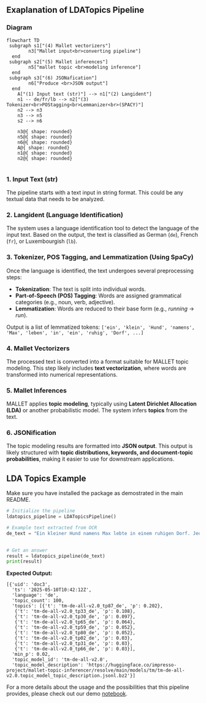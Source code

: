## Exaplanation of LDATopics Pipeline

### Diagram
```mermaid
flowchart TD
 subgraph s1["(4) Mallet vectorizers"]
        n3["Mallet input<br>converting pipeline"]
  end
 subgraph s2["(5) Mallet inferences"]
        n5["mallet topic <br>modeling inference"]
  end
 subgraph s3["(6) JSONafication"]
        n6["Produce <br>JSON output"]
  end
    A["(1) Input text (str)"] --> n1["(2) Langident"]
    n1 -- de/fr/lb --> n2["(3) Tokenizer<br>POStagging<br>Lemmanizer<br>(SPACY)"]
    n2 --> n3
    n3 --> n5
    s2 --> n6

    n3@{ shape: rounded}
    n5@{ shape: rounded}
    n6@{ shape: rounded}
    A@{ shape: rounded}
    n1@{ shape: rounded}
    n2@{ shape: rounded}


```
### 1. Input Text (str)
The pipeline starts with a text input in string format. This could be any textual data that needs to be analyzed.

### 2. Langident (Language Identification)
The system uses a language identification tool to detect the language of the input text. Based on the output, the text is classified as German (`de`), French (`fr`), or Luxembourgish (`lb`).

### 3. Tokenizer, POS Tagging, and Lemmatization (Using SpaCy)
Once the language is identified, the text undergoes several preprocessing steps:
- **Tokenization**: The text is split into individual words.
- **Part-of-Speech (POS) Tagging**: Words are assigned grammatical categories (e.g., noun, verb, adjective).
- **Lemmatization**: Words are reduced to their base form (e.g., *running* → *run*).

Output is a list of lemmatized tokens: `['ein', 'klein', 'Hund', 'namens', 'Max', 'leben', 'in', 'ein', 'ruhig', 'Dorf', ...]`

### 4. Mallet Vectorizers
The processed text is converted into a format suitable for MALLET topic modeling. This step likely includes **text vectorization**, where words are transformed into numerical representations.

### 5. Mallet Inferences
MALLET applies **topic modeling**, typically using **Latent Dirichlet Allocation (LDA)** or another probabilistic model. The system infers **topics** from the text.

### 6. JSONification
The topic modeling results are formatted into **JSON output**. This output is likely structured with **topic distributions, keywords, and document-topic probabilities**, making it easier to use for downstream applications.


## LDA Topics Example
Make sure you have installed the package as demostrated in the main README. 

```python
# Initialize the pipeline
ldatopics_pipeline = LDATopicsPipeline()

# Example text extracted from OCR
de_text = "Ein kleiner Hund namens Max lebte in einem ruhigen Dorf. Jeden Tag rannte er durch die Straßen und spielte mit den Kindern. Eines Tages fand er einen geheimen Garten, den niemand kannte. Max entschied sich, den Garten zu erkunden und entdeckte viele schöne Blumen und Tiere. Von diesem Tag an besuchte er den Garten jeden Nachmittag."
     

# Get an answer
result = ldatopics_pipeline(de_text)
print(result)
```
**Expected Output:**
```
[{'uid': 'doc3',
  'ts': '2025-05-10T10:42:12Z',
  'language': 'de',
  'topic_count': 100,
  'topics': [{'t': 'tm-de-all-v2.0_tp87_de', 'p': 0.202},
   {'t': 'tm-de-all-v2.0_tp33_de', 'p': 0.108},
   {'t': 'tm-de-all-v2.0_tp30_de', 'p': 0.097},
   {'t': 'tm-de-all-v2.0_tp65_de', 'p': 0.064},
   {'t': 'tm-de-all-v2.0_tp59_de', 'p': 0.052},
   {'t': 'tm-de-all-v2.0_tp80_de', 'p': 0.052},
   {'t': 'tm-de-all-v2.0_tp02_de', 'p': 0.03},
   {'t': 'tm-de-all-v2.0_tp31_de', 'p': 0.03},
   {'t': 'tm-de-all-v2.0_tp66_de', 'p': 0.03}],
  'min_p': 0.02,
  'topic_model_id': 'tm-de-all-v2.0',
  'topic_model_description': 'https://huggingface.co/impresso-project/mallet-topic-inferencer/resolve/main/models/tm/tm-de-all-v2.0.topic_model_topic_description.jsonl.bz2'}]
```

For a more details about the usage and the possibilities that this pipeline provides, please check out our demo [notebook](https://github.com/impresso/impresso-datalab-notebooks/blob/main/annotate/ldatopics_pipeline_demo.ipynb). 